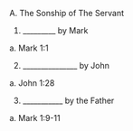 A.	The Sonship of The Servant

1.	_________ by Mark

a.	Mark 1:1

2.	_______________ by John

a.	John 1:28

3.	___________ by the Father

a.	Mark 1:9-11
